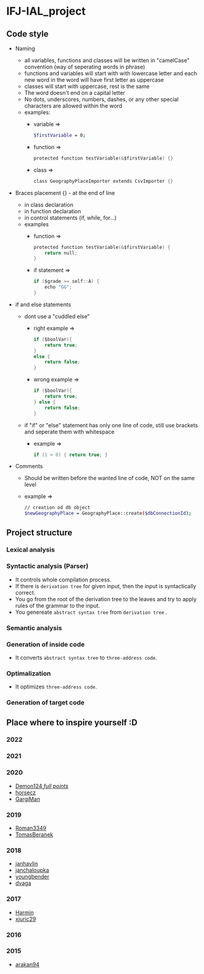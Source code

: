 # IFJ-IAL_project

## Code style

* Naming
  * all variables, functions and classes will be written in "camelCase" convention (way of seperating words in phrase)
  * functions and variables will start with with lowercase letter and each new word in the word will have first letter as uppercase
  * classes will start with uppercase, rest is the same
  * The word doesn't end on a capital letter
  * No dots, underscores, numbers, dashes, or any other special characters are allowed within the word
  * examples:
    * variable =>

        ```bash
        $firstVariable = 0;
        ```

    * function =>

        ```c
        protected function testVariable(&$firstVariable) {}
        ```

    * class    =>

        ```c
        class GeographyPlaceImporter extends CsvImporter {}
        ```

* Braces placement {} - at the end of line
  * in class declaration
  * in function declaration
  * in control statements (if, while, for...)
  * examples
    * function =>

        ```c
        protected function testVariable(&$firstVariable) {
            return null;                  
        }
        ```

    * if statement =>

        ```c
        if ($grade >= self::A) {
            echo "GG";
        }
        ```

* if and else statements
  * dont use a "cuddled else"
    * right example =>

      ```c
      if ($boolVar){
          return true;
      }
      else {
          return false;
      }
      ```

    * wrong example =>

      ```c
      if ($boolVar){
          return true;
      } else {
          return false;
      }
      ```

  * if "if" or "else" statement has only one line of code, still use brackets and seperate them with whitespace
    * example =>

      ```c
      if (1 > 0) { return true; }
      ```

* Comments
  * Should be written before the wanted line of code, NOT on the same level
  * example =>

     ```bash
     // creation od db object
     $newGeographyPlace = GeographyPlace::create($dbConnectionId);
     ```

## Project structure

### Lexical analysis

### Syntactic analysis (Parser)

* It controls whole compilation process.
* If there is `derivation tree` for given input, then the input is syntactically correct.
* You go from the root of the derivation tree to the leaves and try to apply rules of the grammar to the input.
* You genereate `abstract syntax tree` from `derivation tree` .
  
### Semantic analysis

### Generation of inside code

* It converts `abstract syntax tree` to `three-address code`.

### Optimalization

* It optimizes `three-address code`.

### Generation of target code

## Place where to inspire yourself :D

### 2022

### 2021

### 2020

* [Demon124 _full points_](https://github.com/V4-FIT/V4-IFJ)
* [horsecz](https://github.com/horsecz/FIT-IFJ-TeamProject)
* [GargiMan](https://github.com/GargiMan/ifj)

### 2019

* [Roman3349](https://github.com/Roman3349/FIT-BIT-IFJ-2019-project)
* [TomasBeranek](https://github.com/RichardKlem/IFJ)

### 2018

* [janhavlin](https://github.com/janhavlin/VUT-FIT-IFJ-2018)
* [janchaloupka](https://github.com/janchaloupka/IFJ-Projekt)
* [youngbender](https://github.com/yungbender/ifj-projekt)
* [dvaga](https://github.com/dvagala/VUT-FIT-IFJ-Project)

### 2017

* [Harmin](https://github.com/harmim/vut-ifj-project)
* [xjuric29](https://github.com/xjuric29/ifj)

### 2016

### 2015

* [arakan94](https://github.com/arakan94/ifj15)
  